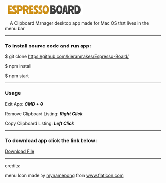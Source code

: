  <img src="https://github.com/kieranmakes/Espresso-Board/blob/master/icon/wordLogo.PNG" width='50%' >

&nbsp;&nbsp;&nbsp; A Clipboard Manager desktop app made for Mac OS that lives in the menu bar

<hr>

### To install source code and run app:

$ git clone https://github.com/kieranmakes/Espresso-Board/

$ npm install

$ npm start

<hr>

### Usage

Exit App: ***CMD + Q***

Remove Clipboard Listing: ***Right Click***

Copy Clipboard Listing: ***Left Click***

<hr>

### To download app click the link below:

<a href="https://drive.google.com/file/d/1gFsapAsHEf6b3-jBDVS_B8xZEqOz05CO/view?usp=sharing">Download File</a>

<hr>

credits: 

<div>menu Icon made by <a href="https://www.flaticon.com/authors/mynamepong" title="mynamepong">mynamepong</a> from <a href="https://www.flaticon.com/" title="Flaticon">www.flaticon.com</a></div>

